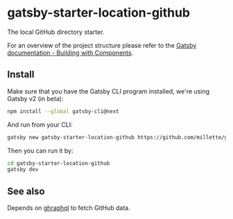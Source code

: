 # gatsby-starter-location-github

The local GitHub directory starter.

For an overview of the project structure please refer to the [Gatsby documentation - Building with Components](https://www.gatsbyjs.org/docs/building-with-components/).

## Install

Make sure that you have the Gatsby CLI program installed, we're using Gatsby v2 (in beta):

```sh
npm install --global gatsby-cli@next
```

And run from your CLI:

```sh
gatsby new gatsby-starter-location-github https://github.com/millette/gatsby-starter-location-github#prod
```

Then you can run it by:

```sh
cd gatsby-starter-location-github
gatsby dev
```

## See also

Depends on [ghraphql](https://github.com/millette/ghraphql) to fetch GitHub data.
